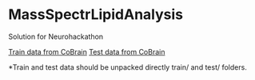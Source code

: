 # MassSpectrLipidAnalysis
Solution for Neurohackathon

[Train data from CoBrain](https://app.cobrain.io/datasets/a5963cf4-dbb9-41a8-84cc-1e255dc6d871)
[Test data from CoBrain](https://app.cobrain.io/datasets/0e87ce1f-3eb2-4d2f-8855-edf49adc3c63)

*Train and test data should be unpacked directly train/ and test/ folders.
